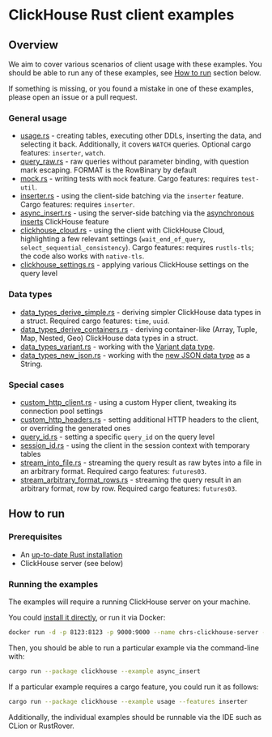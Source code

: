 # ClickHouse Rust client examples

## Overview

We aim to cover various scenarios of client usage with these examples. You should be able to run any of these examples, see [How to run](#how-to-run) section below.

If something is missing, or you found a mistake in one of these examples, please open an issue or a pull request.

### General usage

- [usage.rs](usage.rs) - creating tables, executing other DDLs, inserting the data, and selecting it back. Additionally, it covers `WATCH` queries. Optional cargo features: `inserter`, `watch`.
- [query_raw.rs](query_raw.rs) - raw queries without parameter binding, with question mark escaping. FORMAT is the RowBinary by default
- [mock.rs](mock.rs) - writing tests with `mock` feature. Cargo features: requires `test-util`.
- [inserter.rs](inserter.rs) - using the client-side batching via the `inserter` feature. Cargo features: requires `inserter`.
- [async_insert.rs](async_insert.rs) - using the server-side batching via the [asynchronous inserts](https://clickhouse.com/docs/en/optimize/asynchronous-inserts) ClickHouse feature
- [clickhouse_cloud.rs](clickhouse_cloud.rs) - using the client with ClickHouse Cloud, highlighting a few relevant settings (`wait_end_of_query`, `select_sequential_consistency`). Cargo features: requires `rustls-tls`; the code also works with `native-tls`.
- [clickhouse_settings.rs](clickhouse_settings.rs) - applying various ClickHouse settings on the query level

### Data types

- [data_types_derive_simple.rs](data_types_derive_simple.rs) - deriving simpler ClickHouse data types in a struct. Required cargo features: `time`, `uuid`.
- [data_types_derive_containers.rs](data_types_derive_containers.rs) - deriving container-like (Array, Tuple, Map, Nested, Geo) ClickHouse data types in a struct.
- [data_types_variant.rs](data_types_variant.rs) - working with the [Variant data type](https://clickhouse.com/docs/en/sql-reference/data-types/variant).
- [data_types_new_json.rs](data_types_new_json.rs) - working with the [new JSON data type](https://clickhouse.com/docs/en/sql-reference/data-types/newjson) as a String.

### Special cases

- [custom_http_client.rs](custom_http_client.rs) - using a custom Hyper client, tweaking its connection pool settings
- [custom_http_headers.rs](custom_http_headers.rs) - setting additional HTTP headers to the client, or overriding the generated ones
- [query_id.rs](query_id.rs) - setting a specific `query_id` on the query level
- [session_id.rs](session_id.rs) - using the client in the session context with temporary tables
- [stream_into_file.rs](stream_into_file.rs) - streaming the query result as raw bytes into a file in an arbitrary format. Required cargo features: `futures03`.
- [stream_arbitrary_format_rows.rs](stream_arbitrary_format_rows.rs) - streaming the query result in an arbitrary format, row by row. Required cargo features: `futures03`.

## How to run

### Prerequisites

* An [up-to-date Rust installation](https://www.rust-lang.org/tools/install)
* ClickHouse server (see below)

### Running the examples

The examples will require a running ClickHouse server on your machine. 

You could [install it directly](https://clickhouse.com/docs/en/install), or run it via Docker:

```sh
docker run -d -p 8123:8123 -p 9000:9000 --name chrs-clickhouse-server --ulimit nofile=262144:262144 clickhouse/clickhouse-server
```

Then, you should be able to run a particular example via the command-line with:

```sh
cargo run --package clickhouse --example async_insert
```

If a particular example requires a cargo feature, you could run it as follows:

```sh
cargo run --package clickhouse --example usage --features inserter
```

Additionally, the individual examples should be runnable via the IDE such as CLion or RustRover.
